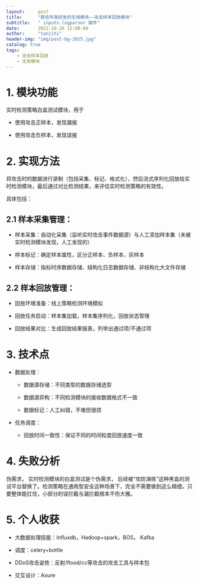 ```yaml
---
layout:     post
title:      "那些年我研发的无用模块——攻击样本回放模块"
subtitle:   " inputs.logparser 插件"
date:       2022-10-28 12:00:00
author:     "tanjiti"
header-img: "img/post-bg-2015.jpg"
catalog: true
tags:
    - 攻击样本回放
    - 无用模块
---
```


# 1. 模块功能

实时检测策略白盒测试模块，用于

- 使用攻击正样本，发现漏报

- 使用攻击负样本，发现误报

 
# 2. 实现方法

将攻击时的数据进行录制（包括采集、标记、格式化），然后流式序列化回放给实时检测模块，最后通过对比检测结果，来评估实时检测策略的有效性。

 

具体包括：

## 2.1 样本采集管理：

- 样本采集：自动化采集（监听实时攻击事件数据源）与人工添加样本集（未被实时检测模块发现，人工发现的）

- 样本标记：确定样本属性，区分正样本、负样本、灰样本

- 样本存储：指标时序数据存储、结构化日志数据存储、非结构化大文件存储

## 2.2 样本回放管理：

- 回放环境准备：线上策略检测环境模拟

- 回放任务启动：样本集加载，样本集序列化，回放状态管理

- 回放结果对比：生成回放结果报表，列举出通过项/不通过项

 

# 3. 技术点

- 数据处理：

    - 数据源存储：不同类型的数据存储选型
    
    - 数据源异构：不同检测模块的接收数据格式不一致
    
    - 数据标记：人工纠错，不难但很烦

- 任务调度：

    - 回放时间一致性：保证不同的时间粒度回放速度一致

 
# 4. 失败分析
 

伪需求， 实时检测模块的白盒测试是个伪需求， 后续被“攻防演练”这种黑盒的测试平台替换了。检测策略在通用型安全这种场景下，完全不需要做到这么精细，只要整体能扛住，小部分的误拦截与漏拦截根本不伤大雅。

 
# 5. 个人收获

- 大数据处理技能：Influxdb，Hadoop+spark，BOS， Kafka

- 调度：celery+bottle

-  DDoS攻击姿势：反射/flood/cc等攻击的攻击工具与样本包

- 交互设计：Axure 